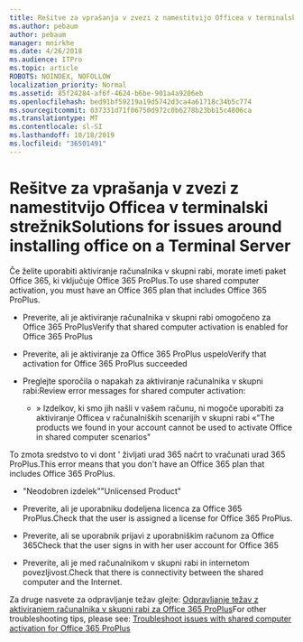 ```yaml
---
title: Rešitve za vprašanja v zvezi z namestitvijo Officea v terminalski strežnik
ms.author: pebaum
author: pebaum
manager: mnirkhe
ms.date: 4/26/2018
ms.audience: ITPro
ms.topic: article
ROBOTS: NOINDEX, NOFOLLOW
localization_priority: Normal
ms.assetid: 85f24284-af6f-4624-b6be-901a4a9206eb
ms.openlocfilehash: bed91bf59219a19d5742d3ca4a61718c34b5c774
ms.sourcegitcommit: 037331d71f06750d972c0b6278b23bb15c4806ca
ms.translationtype: MT
ms.contentlocale: sl-SI
ms.lasthandoff: 10/18/2019
ms.locfileid: "36501491"
---
```

# <a name="solutions-for-issues-around-installing-office-on-a-terminal-server"></a><span data-ttu-id="1c090-102">Rešitve za vprašanja v zvezi z namestitvijo Officea v terminalski strežnik</span><span class="sxs-lookup"><span data-stu-id="1c090-102">Solutions for issues around installing office on a Terminal Server</span></span>

<span data-ttu-id="1c090-103">Če želite uporabiti aktiviranje računalnika v skupni rabi, morate imeti paket Office 365, ki vključuje Office 365 ProPlus.</span><span class="sxs-lookup"><span data-stu-id="1c090-103">To use shared computer activation, you must have an Office 365 plan that includes Office 365 ProPlus.</span></span>
  
- <span data-ttu-id="1c090-104">Preverite, ali je aktiviranje računalnika v skupni rabi omogočeno za Office 365 ProPlus</span><span class="sxs-lookup"><span data-stu-id="1c090-104">Verify that shared computer activation is enabled for Office 365 ProPlus</span></span>
    
- <span data-ttu-id="1c090-105">Preverite, ali je aktiviranje za Office 365 ProPlus uspelo</span><span class="sxs-lookup"><span data-stu-id="1c090-105">Verify that activation for Office 365 ProPlus succeeded</span></span>
    
- <span data-ttu-id="1c090-106">Preglejte sporočila o napakah za aktiviranje računalnika v skupni rabi:</span><span class="sxs-lookup"><span data-stu-id="1c090-106">Review error messages for shared computer activation:</span></span>
    
  - <span data-ttu-id="1c090-107">» Izdelkov, ki smo jih našli v vašem računu, ni mogoče uporabiti za aktiviranje Officea v računalniških scenarijih v skupni rabi «</span><span class="sxs-lookup"><span data-stu-id="1c090-107">"The products we found in your account cannot be used to activate Office in shared computer scenarios"</span></span>
  
<span data-ttu-id="1c090-108">To zmota sredstvo to vi dont ' življati urad 365 načrt to vračunati urad 365 ProPlus.</span><span class="sxs-lookup"><span data-stu-id="1c090-108">This error means that you don't have an Office 365 plan that includes Office 365 ProPlus.</span></span>
    
  - <span data-ttu-id="1c090-109">"Neodobren izdelek"</span><span class="sxs-lookup"><span data-stu-id="1c090-109">"Unlicensed Product"</span></span>
    
  - <span data-ttu-id="1c090-110">Preverite, ali je uporabniku dodeljena licenca za Office 365 ProPlus.</span><span class="sxs-lookup"><span data-stu-id="1c090-110">Check that the user is assigned a license for Office 365 ProPlus.</span></span>
    
  - <span data-ttu-id="1c090-111">Preverite, ali se uporabnik prijavi z uporabniškim računom za Office 365</span><span class="sxs-lookup"><span data-stu-id="1c090-111">Check that the user signs in with her user account for Office 365</span></span>
    
  - <span data-ttu-id="1c090-112">Preverite, ali je med računalnikom v skupni rabi in internetom povezljivost.</span><span class="sxs-lookup"><span data-stu-id="1c090-112">Check that there is connectivity between the shared computer and the Internet.</span></span>
    
<span data-ttu-id="1c090-113">Za druge nasvete za odpravljanje težav glejte: [Odpravljanje težav z aktiviranjem računalnika v skupni rabi za Office 365 ProPlus](https://docs.microsoft.com/DeployOffice/troubleshoot-issues-with-shared-computer-activation-for-office-365-proplus)</span><span class="sxs-lookup"><span data-stu-id="1c090-113">For other troubleshooting tips, please see: [Troubleshoot issues with shared computer activation for Office 365 ProPlus](https://docs.microsoft.com/DeployOffice/troubleshoot-issues-with-shared-computer-activation-for-office-365-proplus)</span></span>
  


